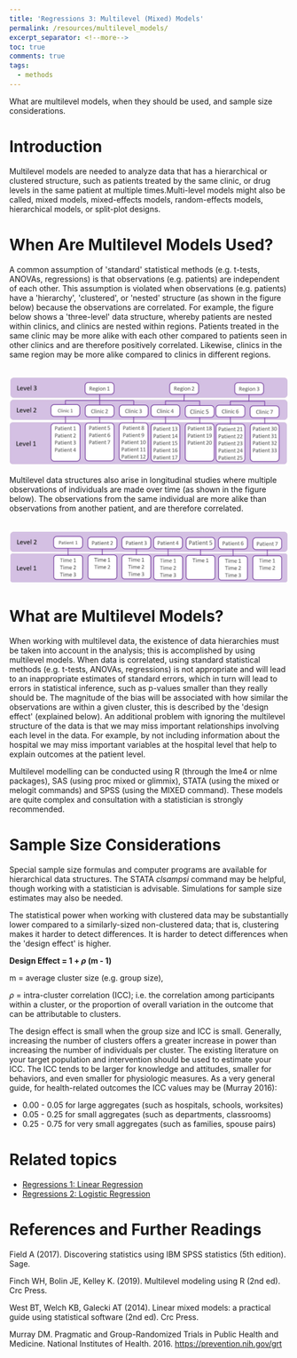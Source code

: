 ```yaml
---
title: 'Regressions 3: Multilevel (Mixed) Models'
permalink: /resources/multilevel_models/
excerpt_separator: <!--more-->
toc: true
comments: true
tags:
  - methods
---
```



What are multilevel models, when they should be used, and sample size considerations. 
<!--more-->

# Introduction
Multilevel models are needed to analyze data that has a hierarchical or clustered structure, such as patients treated by the same clinic, or drug levels in the same patient at multiple times.Multi-level models might also be called, mixed models, mixed-effects models, random-effects models, hierarchical models, or split-plot designs. 

 

# When Are Multilevel Models Used?
A common assumption of 'standard' statistical methods (e.g. t-tests, ANOVAs, regressions) is that observations (e.g. patients) are independent of each other. This assumption is violated when observations (e.g. patients) have a 'hierarchy', 'clustered', or 'nested' structure (as shown in the figure below) because the observations are correlated. For example, the figure below shows a 'three-level' data structure, whereby patients are nested within clinics, and clinics are nested within regions. Patients treated in the same clinic may be more alike with each other compared to patients seen in other clinics and are therefore positively correlated. Likewise, clinics in the same region may be more alike compared to clinics in different regions.

<br/><img src='/images/posts/regressions/multilevel/MixedModels1.JPG'>  <br/>

Multilevel data structures also arise in longitudinal studies where multiple observations of individuals are made over time (as shown in the figure below). The observations from the same individual are more alike than observations from another patient, and are therefore correlated. 

<br/><img src='/images/posts/regressions/multilevel/MixedModels2.JPG'>  <br/>


# What are Multilevel Models?
When working with multilevel data, the existence of data hierarchies must be taken into account in the analysis; this is accomplished by using multilevel models. When data is correlated, using standard statistical methods (e.g. t-tests, ANOVAs, regressions) is not appropriate and will lead to an inappropriate estimates of standard errors, which in turn will lead to errors in statistical inference, such as p-values smaller than they really should be. The magnitude of the bias will be associated with how similar the observations are within a given cluster, this is described by the 'design effect' (explained below). An additional problem with ignoring the multilevel structure of the data is that we may miss important relationships involving each level in the data. For example, by not including information about the hospital  we may miss important variables at the hospital level that help to explain outcomes at the patient level. 

Multilevel modelling can be conducted using R (through the lme4 or nlme packages), SAS (using proc mixed or glimmix), STATA (using the mixed or melogit commands) and SPSS (using the MIXED command). These models are quite complex and consultation with a statistician is strongly recommended.



# Sample Size Considerations
Special sample size formulas and computer programs are available for hierarchical data structures. The STATA *clsampsi* command may be helpful, though working with a statistician is advisable. Simulations for sample size estimates may also be needed. 

The statistical power when working with clustered data may be substantially lower compared to a similarly-sized non-clustered data; that is, clustering makes it harder to detect differences. It is harder to detect differences when the 'design effect' is higher. 

**Design Effect = 1 + $\rho$ (m - 1)**

m = average cluster size (e.g. group size), 

$\rho$ = intra-cluster correlation (ICC); i.e. the correlation among participants within a cluster, or the proportion of overall variation in the outcome that can be attributable to clusters. 

The design effect is small when the group size and ICC is small. Generally, increasing the number of clusters offers a greater increase in power than increasing the number of individuals per cluster. The existing literature on your target population and intervention should be used to estimate your ICC. The ICC tends to be larger for knowledge and attitudes, smaller for behaviors, and even smaller for physiologic measures. As a very general guide, for health-related outcomes the ICC values may be (Murray 2016):       
- 0.00 - 0.05 for large aggregates (such as hospitals, schools, worksites)
- 0.05 - 0.25 for small aggregates (such as departments, classrooms)
- 0.25 - 0.75 for very small aggregates (such as families, spouse pairs)


# Related topics
- [Regressions 1: Linear Regression](/resources/linear_reg/)
- [Regressions 2: Logistic Regression](/resources/logistic_reg/)



# References and Further Readings 

Field A (2017). Discovering statistics using IBM SPSS statistics (5th edition). Sage.

Finch WH, Bolin JE, Kelley K. (2019). Multilevel modeling using R (2nd ed). Crc Press.

West BT, Welch KB, Galecki AT (2014). Linear mixed models: a practical guide using statistical software (2nd ed). Crc Press.

Murray DM. Pragmatic and Group-Randomized Trials in Public Health and Medicine. National Institutes of Health. 2016. https://prevention.nih.gov/grt


